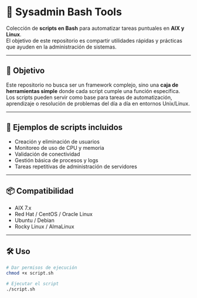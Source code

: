 # 🐚 Sysadmin Bash Tools

Colección de **scripts en Bash** para automatizar tareas puntuales en **AIX y Linux**.  
El objetivo de este repositorio es compartir utilidades rápidas y prácticas que ayuden en la administración de sistemas.  

---

## 📌 Objetivo
Este repositorio no busca ser un framework complejo, sino una **caja de herramientas simple** donde cada script cumple una función específica.  
Los scripts pueden servir como base para tareas de automatización, aprendizaje o resolución de problemas del día a día en entornos Unix/Linux.

---

## 🚀 Ejemplos de scripts incluidos
- Creación y eliminación de usuarios
- Monitoreo de uso de CPU y memoria
- Validación de conectividad
- Gestión básica de procesos y logs
- Tareas repetitivas de administración de servidores

---

## 📦 Compatibilidad
- AIX 7.x  
- Red Hat / CentOS / Oracle Linux  
- Ubuntu / Debian  
- Rocky Linux / AlmaLinux  

---

## 🛠️ Uso
```bash
# Dar permisos de ejecución
chmod +x script.sh

# Ejecutar el script
./script.sh
